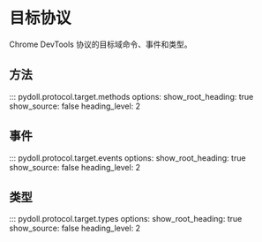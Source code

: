 # 目标协议

Chrome DevTools 协议的目标域命令、事件和类型。

## 方法

::: pydoll.protocol.target.methods
    options:
      show_root_heading: true
      show_source: false
      heading_level: 2

## 事件

::: pydoll.protocol.target.events
    options:
      show_root_heading: true
      show_source: false
      heading_level: 2
## 类型

::: pydoll.protocol.target.types
    options:
      show_root_heading: true
      show_source: false
      heading_level: 2
